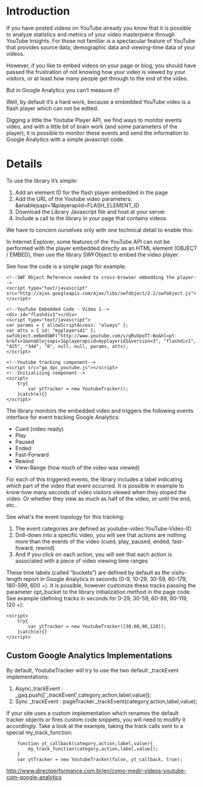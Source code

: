 # Introduction #

If you have posted videos on YouTube already you know that it is possible to analyze statistics and metrics of your video masterpiece through YouTube Insights. For those not familiar is a spectacular feature of YouTube that provides source data, demographic data and viewing-time data of your videos.

However, if you like to embed videos on your page or blog, you should have passed the frustration of not knowing how your video is viewed by your visitors, or at least how many people get through to the end of the video.

But in Google Analytics you can’t measure it?

Well, by default it’s a hard work, because a embedded YouTube video is a flash player which can not be edited.

Digging a little the Youtube Player API, we find ways to monitor events video, and with a little bit of brain work (and some parameters of the player), it is possible to monitor these events and send the information to Google Analytics with a simple javascript code.

# Details #

To use the library it’s simple:
  1. Add an element ID for the flash player embedded in the page
  1. Add the URL of the Youtube video parameters: &enablejsapi=1&playerapiid=FLASH\_ELEMENT\_ID
  1. Download the Library Javascript file and host at your server
  1. Include a call to the library in your page that contains videos

We have to concern ourselves only with one technical detail to enable this:

In Internet Explorer, some features of the YouTube API can not be performed with the player embedded directly as an HTML element (OBJECT / EMBED), then use the library SWFObject to embed the video player.

See how the code is a simple page for example:

```
<!--SWF Object Reference needed to cross-browser embedding the player-->
<script type="text/javascript" src="http://ajax.googleapis.com/ajax/libs/swfobject/2.2/swfobject.js"></script>  

<!--YouTube Embedded Code - Video 1-->
<div id="flashdiv1"></div>
<script type="text/javascript">
var params = { allowScriptAccess: "always" };
var atts = { id: "myplayerid1" };
swfobject.embedSWF("http://www.youtube.com/v/gRvUpoTT-Bo&hl=pt-br&fs=1&enablejsapi=1&playerapiid=myplayerid1&version=3", "flashdiv1", "425", "344", "8", null, null, params, atts);
</script>

<!--Youtube tracking component-->
<script src="ga_dpc_youtube.js"></script>
<!--Initializing component-->
<script>
	try{
		var ytTracker = new YoutubeTracker();
	}catch(e){}
</script>
```

The library monitors the embedded video and triggers the following events interface for event tracking Google Analytics:
  * Cued (video ready)
  * Play
  * Paused
  * Ended
  * Fast-Forward
  * Rewind
  * View-Range (how much of the video was viewed)

For each of this triggered events, the library includes a label indicating which part of the video that event occurred. It is possible in example to know how many seconds of video visitors viewed when they stoped the video. Or whether they view as much as half of the video, or until the end, etc..

See what's the event topology for this tracking:
  1. The event categories are defined as youtube-video:YouTube-Video-ID
  1. Drill-down into a specific video, you will see that actions are nothing more than the events of the video (cued, play, paused, ended, fast-foward, rewind)
  1. And if you click on each action, you will see that each action is associated with a piece of video viewing time ranges

These time labels (called “buckets”) are defined by default as the visits-length report in Google Analytics in seconds (0-9, 10-29, 30-59, 60-179, 180-599, 600 +). It is possible, however customize these tracks passing the parameter opt\_bucket to the library initialization method in the page code. See example (defining tracks in seconds for 0-29, 30-59, 60-89, 90-119, 120 +):

```
<script>
	try{
		var ytTracker = new YoutubeTracker([30,60,90,120]);
	}catch(e){}
</script>
```


## Custom Google Analytics Implementations ##

By default, YoutubeTracker will try to use the two default _trackEvent implementations:
  1. Async_trackEvent : _gaq.push(['_trackEvent',category,action,label,value]);
  1. Sync _trackEvent : pageTracker._trackEvent(category,action,label,value);

If your site uses a custom implementation which renames the default tracker objects or fires custom code snippets, you will need to modify it accordingly. Take a look at the example, taking the track calls sent to a special my\_track\_function:

```
	function yt_callback(category,action,label,value){
 		my_track_function(category,action,label,value]);
	}
	var ytTracker = new YoutubeTracker(false, yt_callback, true);
```

http://www.directperformance.com.br/en/como-medir-videos-youtube-com-google-analytics